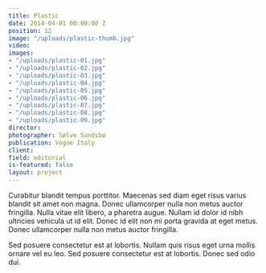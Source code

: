 ```yaml
---
title: Plastic
date: 2014-04-01 00:00:00 Z
position: 12
image: "/uploads/plastic-thumb.jpg"
video: 
images:
- "/uploads/plastic-01.jpg"
- "/uploads/plastic-02.jpg"
- "/uploads/plastic-03.jpg"
- "/uploads/plastic-04.jpg"
- "/uploads/plastic-05.jpg"
- "/uploads/plastic-06.jpg"
- "/uploads/plastic-07.jpg"
- "/uploads/plastic-08.jpg"
- "/uploads/plastic-09.jpg"
director: 
photographer: Sølve Sundsbø
publication: Vogue Italy
client: 
field: editorial
is-featured: false
layout: project
---
```


Curabitur blandit tempus porttitor. Maecenas sed diam eget risus varius blandit sit amet non magna. Donec ullamcorper nulla non metus auctor fringilla. Nulla vitae elit libero, a pharetra augue. Nullam id dolor id nibh ultricies vehicula ut id elit. Donec id elit non mi porta gravida at eget metus. Donec ullamcorper nulla non metus auctor fringilla.

Sed posuere consectetur est at lobortis. Nullam quis risus eget urna mollis ornare vel eu leo. Sed posuere consectetur est at lobortis. Donec sed odio dui.